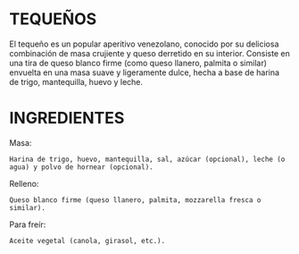 # TEQUEÑOS
El tequeño es un popular aperitivo venezolano, conocido por su deliciosa combinación de masa crujiente y queso derretido en su interior. Consiste en una tira de queso blanco firme (como queso llanero, palmita o similar) envuelta en una masa suave y ligeramente dulce, hecha a base de harina de trigo, mantequilla, huevo y leche.
# INGREDIENTES
Masa:

    Harina de trigo, huevo, mantequilla, sal, azúcar (opcional), leche (o agua) y polvo de hornear (opcional).

Relleno:

    Queso blanco firme (queso llanero, palmita, mozzarella fresca o similar).

Para freír:

    Aceite vegetal (canola, girasol, etc.).